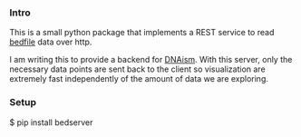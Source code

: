 ### Intro

This is a small python package that implements a REST service to read
[bedfile](http://genome.ucsc.edu/FAQ/FAQformat.html) data over http.

I am writing this to provide a backend for [DNAism](https://github.com/drio/dnaism).
With this server, only the necessary data points are sent back to the
client so visualization are extremely fast independently of the amount
of data we are exploring.

### Setup

$ pip install bedserver
